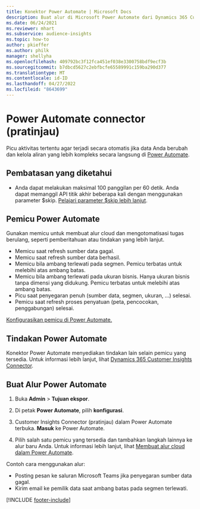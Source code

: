 ```yaml
---
title: Konektor Power Automate | Microsoft Docs
description: Buat alur di Microsoft Power Automate dari Dynamics 365 Customer Insights.
ms.date: 06/24/2021
ms.reviewer: mhart
ms.subservice: audience-insights
ms.topic: how-to
author: pkieffer
ms.author: philk
manager: shellyha
ms.openlocfilehash: 409792bc3f12fca451ef038e3300758bdf9ecf3b
ms.sourcegitcommit: b7dbcd5627c2ebfbcfe65589991c159ba290d377
ms.translationtype: MT
ms.contentlocale: id-ID
ms.lasthandoff: 04/27/2022
ms.locfileid: "8643699"
---
```

# <a name="power-automate-connector-preview"></a>Power Automate connector (pratinjau)

Picu aktivitas tertentu agar terjadi secara otomatis jika data Anda berubah dan kelola aliran yang lebih kompleks secara langsung di [Power Automate](https://flow.microsoft.com/).

## <a name="known-limitations"></a>Pembatasan yang diketahui

- Anda dapat melakukan maksimal 100 panggilan per 60 detik. Anda dapat memanggil API titik akhir beberapa kali dengan menggunakan parameter $skip. [Pelajari parameter $skip lebih lanjut](/connectors/customerinsights/#get-items-from-an-entity).

## <a name="power-automate-triggers"></a>Pemicu Power Automate

Gunakan memicu untuk membuat alur cloud dan mengotomatisasi tugas berulang, seperti pemberitahuan atau tindakan yang lebih lanjut. 

- Memicu saat refresh sumber data gagal. 
- Memicu saat refresh sumber data berhasil.
- Memicu bila ambang terlewati pada segmen. Pemicu terbatas untuk melebihi atas ambang batas.
- Memicu bila ambang terlewati pada ukuran bisnis. Hanya ukuran bisnis tanpa dimensi yang didukung. Pemicu terbatas untuk melebihi atas ambang batas.
- Picu saat penyegaran penuh (sumber data, segmen, ukuran, ...) selesai.
- Pemicu saat refresh proses penyatuan (peta, pencocokan, penggabungan) selesai.

[Konfigurasikan pemicu di Power Automate.](https://flow.microsoft.com/connectors/shared_customerinsights/dynamics-365-customer-insights-connector/)

## <a name="power-automate-actions"></a>Tindakan Power Automate

Konektor Power Automate menyediakan tindakan lain selain pemicu yang tersedia. Untuk informasi lebih lanjut, lihat [Dynamics 365 Customer Insights Connector](/connectors/customerinsights/).

## <a name="create-a-power-automate-flow"></a>Buat Alur Power Automate

1. Buka **Admin** > **Tujuan ekspor**.

1. Di petak **Power Automate**, pilih **konfigurasi**.

1. Customer Insights Connector (pratinjau) dalam Power Automate terbuka. **Masuk** ke Power Automate.

1. Pilih salah satu pemicu yang tersedia dan tambahkan langkah lainnya ke alur baru Anda. Untuk informasi lebih lanjut, lihat [Membuat alur cloud dalam Power Automate](/power-automate/get-started-logic-flow).

Contoh cara menggunakan alur: 
- Posting pesan ke saluran Microsoft Teams jika penyegaran sumber data gagal. 
- Kirim email ke pemilik data saat ambang batas pada segmen terlewati.



[!INCLUDE [footer-include](includes/footer-banner.md)]
